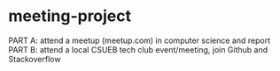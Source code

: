 # meeting-project
PART A: attend a meetup (meetup.com) in computer science and report PART B: attend a local CSUEB tech club event/meeting, join Github and Stackoverflow
